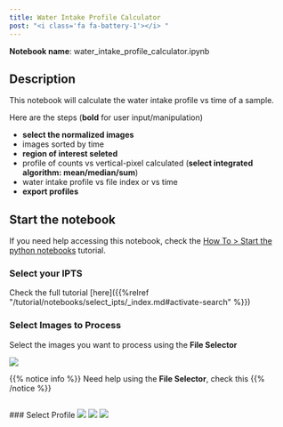 ```yaml
---
title: Water Intake Profile Calculator
post: "<i class='fa fa-battery-1'></i> "
---
```


**Notebook name**: water_intake_profile_calculator.ipynb

## Description

This notebook will calculate the water intake profile vs time of a sample.

Here are the steps (**bold** for user input/manipulation)
 * **select the normalized images**
 * images sorted by time
 * **region of interest seleted**
 * profile of counts vs vertical-pixel calculated (**select integrated algorithm: mean/median/sum**)
 * water intake profile vs file index or vs time
 * **export profiles**
 
## Start the notebook

If you need help accessing this notebook, check the [How To > Start the python
notebooks](/en/tutorial/how_to_start_notebooks) tutorial.

### Select your IPTS

Check the full tutorial [here]({{%relref "/tutorial/notebooks/select_ipts/_index.md#activate-search" %}})</i>

### Select Images to Process

Select the images you want to process using the **File Selector**

<img src='/tutorial/notebooks/water_intake_profile_calculator/images/select_images.png' />

{{% notice info %}}
Need help using the **File Selector**, check this
{{% /notice %}}

<h2 id='select_profile'></h2>
### Select Profile

<img src='/tutorial/notebooks/water_intake_profile_calculator/images/water_intake.gif' />
<img src='/tutorial/notebooks/water_intake_profile_calculator/images/water_intake_part2.gif' />

<img src='/images/work_in_progress.png' />
